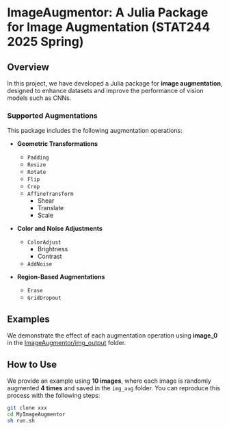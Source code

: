 # **ImageAugmentor: A Julia Package for Image Augmentation** (STAT244 2025 Spring)  

## **Overview**  
In this project, we have developed a Julia package for **image augmentation**, designed to enhance datasets and improve the performance of vision models such as CNNs.  

### **Supported Augmentations**  
This package includes the following augmentation operations:  

- **Geometric Transformations**  
  - `Padding`  
  - `Resize`  
  - `Rotate`  
  - `Flip`  
  - `Crop`  
  - `AffineTransform`  
    - Shear  
    - Translate  
    - Scale  

- **Color and Noise Adjustments**  
  - `ColorAdjust`  
    - Brightness  
    - Contrast  
  - `AddNoise`  

- **Region-Based Augmentations**  
  - `Erase`  
  - `GridDropout`  

## **Examples**  
We demonstrate the effect of each augmentation operation using **image_0** in the [ImageAugmentor/img_output](./ImageAugmentor/img_output) folder.  

## **How to Use**  
We provide an example using **10 images**, where each image is randomly augmented **4 times** and saved in the `img_aug` folder. You can reproduce this process with the following steps:  

```sh
git clone xxx
cd MyImageAugmentor
sh run.sh
```
